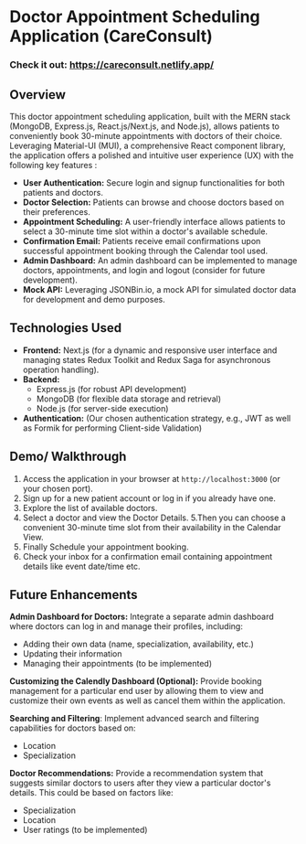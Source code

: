 

# Doctor Appointment Scheduling Application (CareConsult)
### Check it out: https://careconsult.netlify.app/

## Overview

This doctor appointment scheduling application, built with the MERN stack (MongoDB, Express.js, React.js/Next.js, and Node.js), allows patients to conveniently book 30-minute appointments with doctors of their choice. Leveraging Material-UI (MUI), a comprehensive React component library, the application offers a polished and intuitive user experience (UX) with the following key features :


- **User Authentication:** Secure login and signup functionalities for both patients and doctors.
- **Doctor Selection:** Patients can browse and choose doctors based on their preferences.
- **Appointment Scheduling:** A user-friendly interface allows patients to select a 30-minute time slot within a doctor's available schedule.
- **Confirmation Email:** Patients receive email confirmations upon successful appointment booking through the Calendar tool used.
- **Admin Dashboard:** An admin dashboard can be implemented to manage doctors, appointments, and login and logout (consider for future development).
- **Mock API:** Leveraging  JSONBin.io, a mock API for simulated doctor data for development and demo purposes.

## Technologies Used 

- **Frontend:** Next.js (for a dynamic and responsive user interface and managing states Redux Toolkit and Redux Saga for asynchronous operation handling).
- **Backend:**
    - Express.js (for robust API development)
    - MongoDB (for flexible data storage and retrieval)
    - Node.js (for server-side execution)
- **Authentication:** (Our chosen authentication strategy, e.g., JWT as well as Formik for performing Client-side Validation)


## Demo/ Walkthrough

1. Access the application in your browser at `http://localhost:3000` (or your chosen port).
2. Sign up for a new patient account or log in if you already have one.
3. Explore the list of available doctors.
4. Select a doctor and view the Doctor Details.
5.Then you can choose a convenient 30-minute time slot from their availability in the Calendar View.
6. Finally Schedule your appointment booking.
7. Check your inbox for a confirmation email containing appointment details like event date/time etc.



## Future Enhancements

**Admin Dashboard for Doctors:** Integrate a separate admin dashboard where doctors can log in and manage their profiles, including:

* Adding their own data (name, specialization, availability, etc.)
* Updating their information
* Managing their appointments (to be implemented)

**Customizing the Calendly Dashboard (Optional):** Provide booking management for a particular end user by allowing them to view and customize their own events as well as cancel them within the application.

**Searching and Filtering**: Implement advanced search and filtering capabilities for doctors based on:

* Location
* Specialization

**Doctor Recommendations:** Provide a recommendation system that suggests similar doctors to users after they view a particular doctor's details. This could be based on factors like:

* Specialization
* Location
* User ratings (to be implemented)




